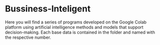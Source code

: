 # Bussiness-Inteligent
Here you will find a series of programs developed on the Google Colab platform using artificial intelligence methods and models that support decision-making.
Each base data is contained in the folder and named with the respective number.
